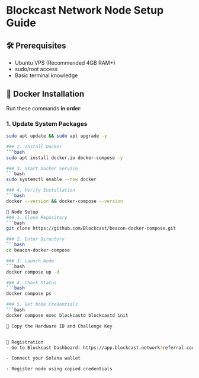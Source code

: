# Blockcast Network Node Setup Guide

## 🛠️ Prerequisites
- Ubuntu VPS (Recommended 4GB RAM+)
- sudo/root access
- Basic terminal knowledge

## 🔧 Docker Installation
Run these commands **in order**:

### 1. Update System Packages
```bash
sudo apt update && sudo apt upgrade -y

### 2. Install Docker
```bash
sudo apt install docker.io docker-compose -y

### 3. Start Docker Service
```bash
sudo systemctl enable --now docker

### 4. Verify Installation
```bash
docker --version && docker-compose --version

🚀 Node Setup
### 1. Clone Repository
```bash
git clone https://github.com/Blockcast/beacon-docker-compose.git

### 2. Enter Directory
```bash
cd beacon-docker-compose

### 3. Launch Node
```bash
docker compose up -d

### 4. Check Status
```bash
docker compose ps

### 5. Get Node Credentials
```bash
docker compose exec blockcastd blockcastd init

📝 Copy the Hardware ID and Challenge Key


📌 Registration
- Go to Blockcast Dashboard: https://app.blockcast.network?referral-code=yBlf4A

- Connect your Solana wallet

- Register node using copied credentials
